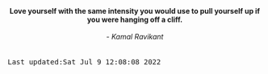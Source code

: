 
<div align="center"><b><span>Love yourself with the same intensity you would use to pull yourself up if you were hanging off a cliff.</span></b><br><br><i> - Kamal Ravikant</i></div>
<br><br><kbd>Last updated:Sat Jul  9 12:08:08 2022</kbd>